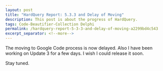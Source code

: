 ```yaml
---
layout: post
title: "HardQuery Report: 5.3.3 and Delay of Moving"
description: This post is about the progress of HardQuery.
tags: Code-Beautifier-Collection Delphi
permalink: /hardquery-report-5-3-3-and-delay-of-moving-a2299bd4c543
excerpt_separator: <!--more-->
---
```

The moving to Google Code process is now delayed. Also I have been working on Update 3 for a few days. I wish I could release it soon.

Stay tuned.
<!--more-->